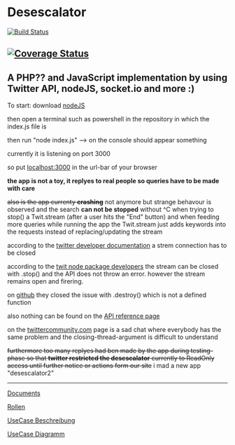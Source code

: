 # Desescalator #
[![Build Status](https://travis-ci.com/mesopotato/desescalator.svg?branch=master)](https://travis-ci.com/mesopotato/desescalator)

[![Coverage Status](https://coveralls.io/repos/github/mesopotato/desescalator/badge.svg?branch=master)](https://coveralls.io/github/mesopotato/desescalator?branch=master)
---
A PHP?? and JavaScript implementation by using Twitter API, nodeJS, socket.io and more :)
---
To start: download [nodeJS](https://nodejs.org/en/)

then open a terminal such as powershell in the repository in which the index.js file is

then run "node index.js" --> on the console should appear something

currently it is listening on port 3000

so put [localhost:3000](http://localhost:3000) in the url-bar of your browser

**the app is not a toy, it replyes to real people so queries have to be made with care**

~~also is the app currenty **crashing**~~ not anymore but strange behavour is observed and the search **can not be stopped** without ^C when trying to stop() a Twit.stream (after a user hits the "End" button)
and when feeding more queries while running the app the Twit.stream just adds keywords into the requests instead of replacing/updating the stream 

according to the [twitter developer documentation](https://developer.twitter.com/en/docs/tutorials/consuming-streaming-data.html#) a strem connection has to be closed 

according to the [twit node package developers](https://github.com/ttezel/twit#tstreampath-params) the stream can be closed with .stop() and the API does not throw an error. however the stream remains open and firering. 

on [github](https://github.com/desmondmorris/node-twitter/issues/129) they closed the issue with .destroy() which is not a defined function 

also nothing can be found on the [API reference page](https://developer.twitter.com/en/docs/tweets/filter-realtime/guides/connecting) 

on the [twittercommunity.com](https://twittercommunity.com/t/how-to-stop-streaming/6035) page is a sad chat where everybody has the same problem and the closing-thread-argument is difficult to understand

~~furthermore too many replyes had ben made by the app during testing-phase so that **twitter restricted the desescalator** currently to ReadOnly access until further notice or actions form our site~~ i mad a new app "desescalator2"

---
[Documents](https://drive.google.com/open?id=1Jv7LSfT_MDGi3HYUMKRcH5u5S9tPgUTS)

[Rollen](https://docs.google.com/document/d/17g6ulZsMIqNvBnC-qucA-jeRMrgcY7waidRa3mth2Q4/edit?usp=sharing)

[UseCase Beschreibung](https://docs.google.com/document/d/1oz9qOeU4OIjTCA6z2dbuM8Hj8swJ7ajjOvCC6fgAboM/edit?usp=sharing)

[UseCase Diagramm](https://drive.google.com/file/d/12pSeUfSbhQNWHmQcqW2j2ku75_hxw0Ws/view?usp=sharing)

